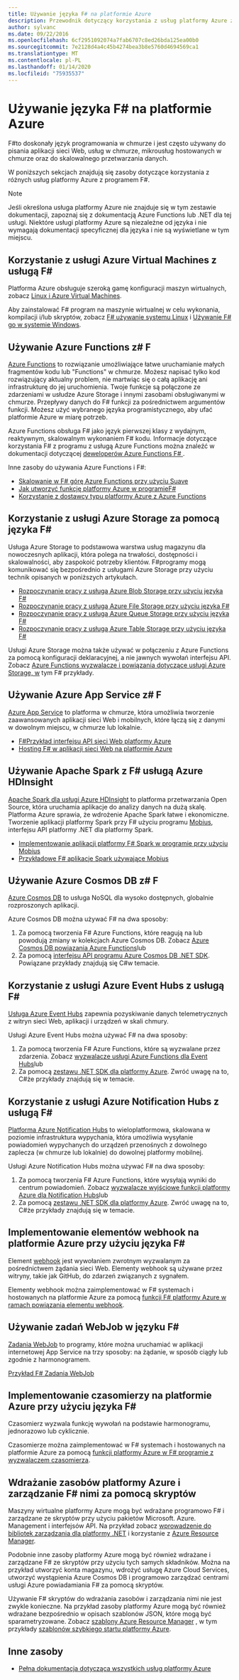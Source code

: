```yaml
---
title: Używanie języka F# na platformie Azure
description: Przewodnik dotyczący korzystania z usług platformy Azure z usługąF#
author: sylvanc
ms.date: 09/22/2016
ms.openlocfilehash: 6cf2951092074a7fab6707c8ed26bda125ea00b0
ms.sourcegitcommit: 7e2128d4a4c45b4274bea3b8e5760d4694569ca1
ms.translationtype: MT
ms.contentlocale: pl-PL
ms.lasthandoff: 01/14/2020
ms.locfileid: "75935537"
---
```

# <a name="using-f-on-azure"></a>Używanie języka F# na platformie Azure

F#to doskonały język programowania w chmurze i jest często używany do pisania aplikacji sieci Web, usług w chmurze, mikrousług hostowanych w chmurze oraz do skalowalnego przetwarzania danych.

W poniższych sekcjach znajdują się zasoby dotyczące korzystania z różnych usług platformy Azure z programem F#.

> [!NOTE]
> Jeśli określona usługa platformy Azure nie znajduje się w tym zestawie dokumentacji, zapoznaj się z dokumentacją Azure Functions lub .NET dla tej usługi. Niektóre usługi platformy Azure są niezależne od języka i nie wymagają dokumentacji specyficznej dla języka i nie są wyświetlane w tym miejscu.

## <a name="using-azure-virtual-machines-with-f"></a>Korzystanie z usługi Azure Virtual Machines z usługą F\#

Platforma Azure obsługuje szeroką gamę konfiguracji maszyn wirtualnych, zobacz [Linux i Azure Virtual Machines](https://azure.microsoft.com/services/virtual-machines/).

Aby zainstalować F# program na maszynie wirtualnej w celu wykonania, kompilacji i/lub skryptów, zobacz [ F# używanie systemu Linux](https://fsharp.org/use/linux) i [Używanie F# go w systemie Windows](https://fsharp.org/use/windows).

## <a name="using-azure-functions-with-f"></a>Używanie Azure Functions z\# F

[Azure Functions](https://azure.microsoft.com/services/functions/) to rozwiązanie umożliwiające łatwe uruchamianie małych fragmentów kodu lub "Functions" w chmurze. Możesz napisać tylko kod rozwiązujący aktualny problem, nie martwiąc się o całą aplikację ani infrastrukturę do jej uruchomienia. Twoje funkcje są połączone ze zdarzeniami w usłudze Azure Storage i innymi zasobami obsługiwanymi w chmurze. Przepływy danych do F# funkcji za pośrednictwem argumentów funkcji. Możesz użyć wybranego języka programistycznego, aby ufać platformie Azure w miarę potrzeb.

Azure Functions obsługa F# jako język pierwszej klasy z wydajnym, reaktywnym, skalowalnym wykonaniem F# kodu. Informacje dotyczące korzystania F# z programu z usługą Azure Functions można znaleźć w dokumentacji dotyczącej [deweloperów Azure Functions F# ](/azure/azure-functions/functions-reference-fsharp) .

Inne zasoby do używania Azure Functions i F#:

* [Skalowanie w F# górę Azure Functions przy użyciu Suave](https://blog.tamizhvendan.in/blog/2016/09/19/scale-up-azure-functions-in-f-number-using-suave/)
* [Jak utworzyć funkcję platformy Azure w programieF#](https://mnie.github.io/2016-09-08-AzureFunctions/)
* [Korzystanie z dostawcy typu platformy Azure z Azure Functions](https://compositional-it.com/blog/2017/08-30-using-the-azure-type-provider-with-azure-functions/index.html)

## <a name="using-azure-storage-with-f"></a>Korzystanie z usługi Azure Storage za pomocą języka F\#

Usługa Azure Storage to podstawowa warstwa usług magazynu dla nowoczesnych aplikacji, która polega na trwałości, dostępności i skalowalności, aby zaspokoić potrzeby klientów. F#programy mogą komunikować się bezpośrednio z usługami Azure Storage przy użyciu technik opisanych w poniższych artykułach.

* [Rozpoczynanie pracy z usługą Azure Blob Storage przy użyciu języka F#](blob-storage.md)
* [Rozpoczynanie pracy z usługą Azure File Storage przy użyciu języka F#](file-storage.md)
* [Rozpoczynanie pracy z usługą Azure Queue Storage przy użyciu języka F#](queue-storage.md)
* [Rozpoczynanie pracy z usługą Azure Table Storage przy użyciu języka F#](table-storage.md)

Usługi Azure Storage można także używać w połączeniu z Azure Functions za pomocą konfiguracji deklaracyjnej, a nie jawnych wywołań interfejsu API. Zobacz [Azure Functions wyzwalacze i powiązania dotyczące usługi Azure Storage, w](/azure/azure-functions/functions-bindings-storage) tym F# przykłady.

## <a name="using-azure-app-service-with-f"></a>Używanie Azure App Service z\# F

[Azure App Service](https://azure.microsoft.com/services/app-service/) to platforma w chmurze, która umożliwia tworzenie zaawansowanych aplikacji sieci Web i mobilnych, które łączą się z danymi w dowolnym miejscu, w chmurze lub lokalnie.

* [F#Przykład interfejsu API sieci Web platformy Azure](https://github.com/fsprojects/azure-webapi-example)
* [Hosting F# w aplikacji sieci Web na platformie Azure](https://github.com/isaacabraham/fsharp-demonstrator)

## <a name="using-apache-spark-with-f-with-azure-hdinsight"></a>Używanie Apache Spark z F# usługą Azure HDInsight

[Apache Spark dla usługi Azure HDInsight](https://azure.microsoft.com/services/hdinsight/apache-spark/) to platforma przetwarzania Open Source, która uruchamia aplikacje do analizy danych na dużą skalę. Platforma Azure sprawia, że wdrożenie Apache Spark łatwe i ekonomiczne. Tworzenie aplikacji platformy Spark przy F# użyciu programu [Mobius](https://github.com/Microsoft/Mobius), interfejsu API platformy .NET dla platformy Spark.

* [Implementowanie aplikacji platformy F# Spark w programie przy użyciu Mobius](https://github.com/Microsoft/Mobius/blob/master/notes/spark-fsharp-mobius.md)
* [Przykładowe F# aplikacje Spark używające Mobius](https://github.com/Microsoft/Mobius/tree/master/examples/fsharp)

## <a name="using-azure-cosmos-db-with-f"></a>Używanie Azure Cosmos DB z\# F

[Azure Cosmos DB](https://azure.microsoft.com/services/cosmos-db) to usługa NoSQL dla wysoko dostępnych, globalnie rozproszonych aplikacji.

Azure Cosmos DB można używać F# na dwa sposoby:

1. Za pomocą tworzenia F# Azure Functions, które reagują na lub powodują zmiany w kolekcjach Azure Cosmos DB. Zobacz [Azure Cosmos DB powiązania Azure Functions](/azure/azure-functions/functions-bindings-cosmosdb)lub
2. Za pomocą [interfejsu API programu Azure Cosmos DB .NET SDK](/azure/cosmos-db/sql-api-sdk-dotnet). Powiązane przykłady znajdują się C#w temacie.

## <a name="using-azure-event-hubs-with-f"></a>Korzystanie z usługi Azure Event Hubs z usługą F\#

[Usługa Azure Event Hubs](https://azure.microsoft.com/services/event-hubs/) zapewnia pozyskiwanie danych telemetrycznych z witryn sieci Web, aplikacji i urządzeń w skali chmury.

Usługi Azure Event Hubs można używać F# na dwa sposoby:

1. Za pomocą tworzenia F# Azure Functions, które są wyzwalane przez zdarzenia. Zobacz [wyzwalacze usługi Azure Functions dla Event Hubs](/azure/azure-functions/functions-bindings-event-hubs)lub
2. Za pomocą [zestawu .NET SDK dla platformy Azure](/azure/event-hubs/event-hubs-csharp-ephcs-getstarted). Zwróć uwagę na to, C#że przykłady znajdują się w temacie.

## <a name="using-azure-notification-hubs-with-f"></a>Korzystanie z usługi Azure Notification Hubs z usługą F\#

[Platforma Azure Notification Hubs](/azure/notification-hubs/) to wieloplatformowa, skalowana w poziomie infrastruktura wypychania, która umożliwia wysyłanie powiadomień wypychanych do urządzeń przenośnych z dowolnego zaplecza (w chmurze lub lokalnie) do dowolnej platformy mobilnej.

Usługi Azure Notification Hubs można używać F# na dwa sposoby:

1. Za pomocą tworzenia F# Azure Functions, które wysyłają wyniki do centrum powiadomień. Zobacz [wyzwalacze wyjściowe funkcji platformy Azure dla Notification Hubs](/azure/azure-functions/functions-bindings-notification-hubs)lub
2. Za pomocą [zestawu .NET SDK dla platformy Azure](https://docs.microsoft.com/archive/blogs/azuremobile/push-notifications-using-notification-hub-and-net-backend). Zwróć uwagę na to, C#że przykłady znajdują się w temacie.

## <a name="implementing-webhooks-on-azure-with-f"></a>Implementowanie elementów webhook na platformie Azure przy użyciu języka F\#

Element [webhook](https://en.wikipedia.org/wiki/Webhook) jest wywołaniem zwrotnym wyzwalanym za pośrednictwem żądania sieci Web. Elementy webhook są używane przez witryny, takie jak GitHub, do zdarzeń związanych z sygnałem.

Elementy webhook można zaimplementować w F# systemach i hostowanych na platformie Azure za pomocą [funkcji F# platformy Azure w ramach powiązania elementu webhook](/azure/azure-functions/functions-bindings-http-webhook).

## <a name="using-webjobs-with-f"></a>Używanie zadań WebJob w języku F\#

[Zadania WebJob](/azure/app-service-web/web-sites-create-web-jobs) to programy, które można uruchamiać w aplikacji internetowej App Service na trzy sposoby: na żądanie, w sposób ciągły lub zgodnie z harmonogramem.

[Przykład F# Zadania WebJob](https://github.com/jrr/webjob-project-examples)

## <a name="implementing-timers-on-azure-with-f"></a>Implementowanie czasomierzy na platformie Azure przy użyciu języka F\#

Czasomierz wyzwala funkcję wywołań na podstawie harmonogramu, jednorazowo lub cyklicznie.

Czasomierze można zaimplementować w F# systemach i hostowanych na platformie Azure za pomocą [funkcji platformy Azure w F# programie z wyzwalaczem czasomierza](/azure/azure-functions/functions-bindings-timer).

## <a name="deploying-and-managing-azure-resources-with-f-scripts"></a>Wdrażanie zasobów platformy Azure i zarządzanie F# nimi za pomocą skryptów

Maszyny wirtualne platformy Azure mogą być wdrażane programowo F# i zarządzane ze skryptów przy użyciu pakietów Microsoft. Azure. Management i interfejsów API. Na przykład zobacz [wprowadzenie do bibliotek zarządzania dla platformy .NET](https://msdn.microsoft.com/library/dn722415.aspx) i korzystanie z [Azure Resource Manager](/azure/azure-resource-manager/resource-manager-deployment-model).

Podobnie inne zasoby platformy Azure mogą być również wdrażane i zarządzane F# ze skryptów przy użyciu tych samych składników. Można na przykład utworzyć konta magazynu, wdrożyć usługę Azure Cloud Services, utworzyć wystąpienia Azure Cosmos DB i programowo zarządzać centrami usługi Azure powiadamiania F# za pomocą skryptów.

Używanie F# skryptów do wdrażania zasobów i zarządzania nimi nie jest zwykle konieczne. Na przykład zasoby platformy Azure mogą być również wdrażane bezpośrednio w opisach szablonów JSON, które mogą być sparametryzowane. Zobacz [szablony Azure Resource Manager](/azure/azure-resource-manager/resource-manager-template-best-practices) , w tym przykłady [szablonów szybkiego startu platformy Azure](https://azure.microsoft.com/resources/templates/).

## <a name="other-resources"></a>Inne zasoby

* [Pełna dokumentacja dotycząca wszystkich usług platformy Azure](/azure/)
